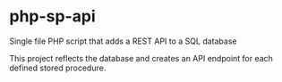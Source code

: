 # php-sp-api
Single file PHP script that adds a REST API to a SQL database

This project reflects the database and creates an API endpoint for each defined stored procedure.
